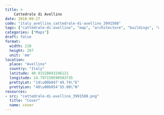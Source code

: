 ```yaml
---
title: > 
    Cattedrale di Avellino
date: 2018-09-27
code: "italy_avellino_cattedrale-di-avellino_3991508"
tags: ["cattedrale-di-avellino", "map", "architecture", "buildings", "Avellino", "Italy"]
categories: ["Maps"]
draft: false
format:
  width: 210
  height: 297
  unit: 'mm'
location:
  place: "Avellino"
  country: "Italy"
  latitude: 40.91528043246121
  longitude: 14.797150590503735
  prettyLat: "14\u00b047'49.74\"E"
  prettyLon: "40\u00b054'55.00\"N"
resources:
- src: "cattedrale-di-avellino_3991508.png"
  title: "Cover"
  name: cover
---
```

